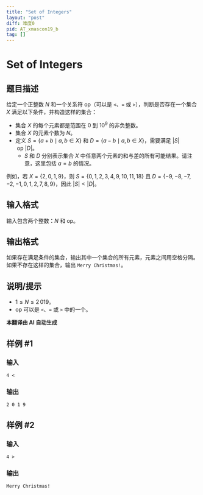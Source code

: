 ```yaml
---
title: "Set of Integers"
layout: "post"
diff: 难度0
pid: AT_xmascon19_b
tag: []
---
```


# Set of Integers

## 题目描述

给定一个正整数 $N$ 和一个关系符 $\mathrm{op}$（可以是 `<`、`=` 或 `>`），判断是否存在一个集合 $X$ 满足以下条件，并构造这样的集合：

- 集合 $X$ 的每个元素都是范围在 $0$ 到 $10^9$ 的非负整数。
- 集合 $X$ 的元素个数为 $N$。
- 定义 $S = \{ a + b \mid a, b \in X \}$ 和 $D = \{ a - b \mid a, b \in X \}$，需要满足 $|S| \ \mathrm{op} \ |D|$。
  - $S$ 和 $D$ 分别表示集合 $X$ 中任意两个元素的和与差的所有可能结果。请注意，这里包括 $a = b$ 的情况。

例如，若 $X = \{2, 0, 1, 9\}$，则 $S = \{0, 1, 2, 3, 4, 9, 10, 11, 18\}$ 且 $D = \{-9, -8, -7, -2, -1, 0, 1, 2, 7, 8, 9\}$，因此 $|S| < |D|$。

## 输入格式

输入包含两个整数：$N$ 和 $\mathrm{op}$。

## 输出格式

如果存在满足条件的集合，输出其中一个集合的所有元素，元素之间用空格分隔。如果不存在这样的集合，输出 `Merry Christmas!`。

## 说明/提示

- $1 \leq N \leq 2\,019$。
- $\mathrm{op}$ 可以是 `<`、`=` 或 `>` 中的一个。

 **本翻译由 AI 自动生成**

## 样例 #1

### 输入

```
4 <
```

### 输出

```
2 0 1 9
```

## 样例 #2

### 输入

```
4 >
```

### 输出

```
Merry Christmas!
```

